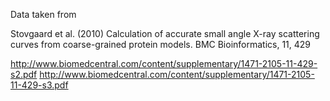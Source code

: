 Data taken from

Stovgaard et al. (2010) Calculation of accurate small angle X-ray scattering curves from coarse-grained protein models. BMC Bioinformatics, 11, 429

http://www.biomedcentral.com/content/supplementary/1471-2105-11-429-s2.pdf
http://www.biomedcentral.com/content/supplementary/1471-2105-11-429-s3.pdf
